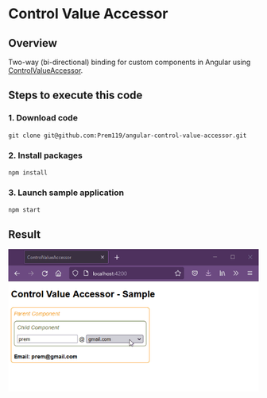 # Control Value Accessor

## Overview
Two-way (bi-directional) binding for custom components in Angular using [ControlValueAccessor](https://angular.io/api/forms/ControlValueAccessor).

## Steps to execute this code
### 1. Download code
```
git clone git@github.com:Prem119/angular-control-value-accessor.git
```

### 2. Install packages  
```
npm install
```

### 3. Launch sample application  
```
npm start
```

## Result
<img src="Result.gif" alt="result" />

